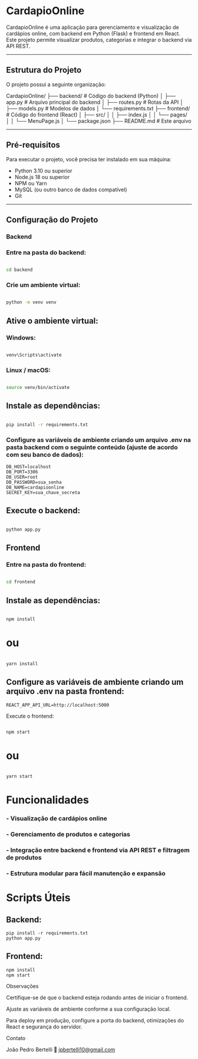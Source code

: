 # CardapioOnline

CardapioOnline é uma aplicação para gerenciamento e visualização de cardápios online, com backend em Python (Flask) e frontend em React. Este projeto permite visualizar produtos, categorias e integrar o backend via API REST.

---

## Estrutura do Projeto

O projeto possui a seguinte organização:

CardapioOnline/
├── backend/ # Código do backend (Python)
│ ├── app.py # Arquivo principal do backend
│ ├── routes.py # Rotas da API
│ ├── models.py # Modelos de dados
│ └── requirements.txt
├── frontend/ # Código do frontend (React)
│ ├── src/
│ │ ├── index.js
│ │ └── pages/
│ │ └── MenuPage.js
│ └── package.json
├── README.md # Este arquivo


---

## Pré-requisitos

Para executar o projeto, você precisa ter instalado em sua máquina:

- Python 3.10 ou superior
- Node.js 18 ou superior
- NPM ou Yarn
- MySQL (ou outro banco de dados compatível)
- Git

---

## Configuração do Projeto

### Backend


### Entre na pasta do backend:

```bash

cd backend

```
### Crie um ambiente virtual:

```bash

python -m venv venv

```
## Ative o ambiente virtual:

### Windows:
```bash

venv\Scripts\activate
```

### Linux / macOS:
```bash

source venv/bin/activate
```

## Instale as dependências:
```bash

pip install -r requirements.txt
```

 ### Configure as variáveis de ambiente criando um arquivo .env na pasta backend com o seguinte conteúdo (ajuste de acordo com seu banco de dados):
```env
DB_HOST=localhost
DB_PORT=3306
DB_USER=root
DB_PASSWORD=sua_senha
DB_NAME=cardapioonline
SECRET_KEY=sua_chave_secreta
```

## Execute o backend:
```bash

python app.py
```

## Frontend

### Entre na pasta do frontend:
```bash

cd frontend
```

## Instale as dependências:
```bash

npm install
```
# ou
```bash

yarn install
```

## Configure as variáveis de ambiente criando um arquivo .env na pasta frontend:
```env
REACT_APP_API_URL=http://localhost:5000
```

Execute o frontend:
```bash

npm start
```
# ou
```bash

yarn start
```

# Funcionalidades

### - Visualização de cardápios online

### - Gerenciamento de produtos e categorias

### - Integração entre backend e frontend via API REST e filtragem de produtos

### - Estrutura modular para fácil manutenção e expansão


# Scripts Úteis

## Backend:
```env
pip install -r requirements.txt
python app.py
```

## Frontend:
```env
npm install
npm start
```
Observações

Certifique-se de que o backend esteja rodando antes de iniciar o frontend.

Ajuste as variáveis de ambiente conforme a sua configuração local.

Para deploy em produção, configure a porta do backend, otimizações do React e segurança do servidor.

Contato

João Pedro Bertelli
📧 jpbertelli10@gmail.com